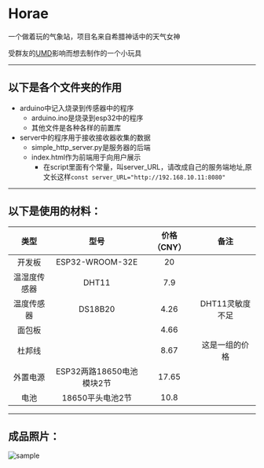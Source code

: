 # Horae

一个做着玩的气象站，项目名来自希腊神话中的天气女神

受群友的[UMD](<https://github.com/ExDragine/UMD-Client>)影响而想去制作的一个小玩具

---

## 以下是各个文件夹的作用

- arduino中记入烧录到传感器中的程序
  - arduino.ino是烧录到esp32中的程序
  - 其他文件是各种各样的前置库
- server中的程序用于接收接收器收集的数据
  - simple_http_server.py是服务器的后端
  - index.html作为前端用于向用户展示
    - 在script里面有个常量，叫server_URL，请改成自己的服务端地址,原文长这样`const server_URL="http://192.168.10.11:8080"`

---

## 以下是使用的材料：

| 类型 | 型号 | 价格（CNY） | 备注 |
| :----: | :----: | :----: | :----: |
| 开发板 | ESP32-WROOM-32E | 20 |      |
| 温湿度传感器 | DHT11 | 7.9 | |
| 温度传感器 | DS18B20 | 4.26 | DHT11灵敏度不足 |
| 面包板 | | 4.66 | |
| 杜邦线 | | 8.67 | 这是一组的价格 |
| 外置电源 | ESP32两路18650电池模块2节 | 17.65 | |
| 电池 | 18650平头电池2节 | 10.8 | |

---

## 成品照片：



![sample](.\sample.jpg)